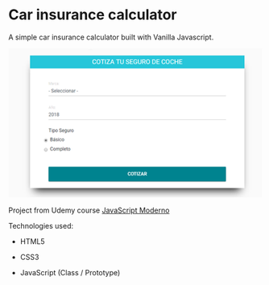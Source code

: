 # Car insurance calculator

A simple car insurance calculator built with Vanilla Javascript.

![Image design](/img/project-insurance-calculator-design.png)

Project from Udemy course [JavaScript Moderno](https://www.udemy.com/javascript-moderno-guia-definitiva-construye-10-proyectos)

Technologies used:

- HTML5

- CSS3

- JavaScript (Class / Prototype)

